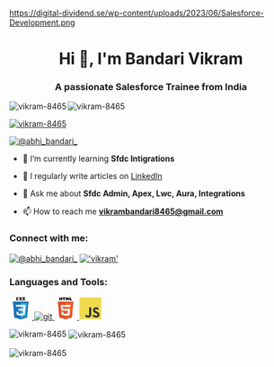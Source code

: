 https://digital-dividend.se/wp-content/uploads/2023/06/Salesforce-Development.png

<h1 align="center">Hi 👋, I'm Bandari Vikram</h1>
<h3 align="center">A passionate Salesforce Trainee from India</h3>
<img align="right" width="400" src="https://media3.giphy.com/media/v1.Y2lkPTc5MGI3NjExeHFxY2JoMmludndnbHpydGw1cXNlMHl5dzR2MmwybXJnMXQxcGZsbyZlcD12MV9pbnRlcm5hbF9naWZfYnlfaWQmY3Q9cw/XCsoP809IyeKKFBV3G/giphy.webp" alt="vikram-8465" />

<p align="left"> <img src="https://komarev.com/ghpvc/?username=vikram-8465&label=Profile%20views&color=0e75b6&style=flat" alt="vikram-8465" /> </p>

<p align="left"> <a href="https://github.com/ryo-ma/github-profile-trophy"><img src="https://github-profile-trophy.vercel.app/?username=vikram-8465" alt="vikram-8465" /></a> </p>

<p align="left"> <a href="https://twitter.com/@abhi_bandari_" target="blank"><img src="https://img.shields.io/twitter/follow/@abhi_bandari_?logo=twitter&style=for-the-badge" alt="@abhi_bandari_" /></a> </p>

- 🌱 I’m currently learning **Sfdc Intigrations**

- 📝 I regularly write articles on [LinkedIn](LinkedIn)

- 💬 Ask me about **Sfdc Admin, Apex, Lwc, Aura, Integrations**

- 📫 How to reach me **vikrambandari8465@gmail.com**

<h3 align="left">Connect with me:</h3>
<p align="left">
<a href="https://twitter.com/@abhi_bandari_" target="blank"><img align="center" src="https://raw.githubusercontent.com/rahuldkjain/github-profile-readme-generator/master/src/images/icons/Social/twitter.svg" alt="@abhi_bandari_" height="30" width="40" /></a>
<a href="https://linkedin.com/in/'vikram'" target="blank"><img align="center" src="https://raw.githubusercontent.com/rahuldkjain/github-profile-readme-generator/master/src/images/icons/Social/linked-in-alt.svg" alt="'vikram'" height="30" width="40" /></a>
</p>

<h3 align="left">Languages and Tools:</h3>
<p align="left"> <a href="https://www.w3schools.com/css/" target="_blank" rel="noreferrer"> <img src="https://raw.githubusercontent.com/devicons/devicon/master/icons/css3/css3-original-wordmark.svg" alt="css3" width="40" height="40"/> </a> <a href="https://git-scm.com/" target="_blank" rel="noreferrer"> <img src="https://www.vectorlogo.zone/logos/git-scm/git-scm-icon.svg" alt="git" width="40" height="40"/> </a> <a href="https://www.w3.org/html/" target="_blank" rel="noreferrer"> <img src="https://raw.githubusercontent.com/devicons/devicon/master/icons/html5/html5-original-wordmark.svg" alt="html5" width="40" height="40"/> </a> <a href="https://developer.mozilla.org/en-US/docs/Web/JavaScript" target="_blank" rel="noreferrer"> <img src="https://raw.githubusercontent.com/devicons/devicon/master/icons/javascript/javascript-original.svg" alt="javascript" width="40" height="40"/> </a> </p>

<p><img align="left" src="https://github-readme-stats.vercel.app/api/top-langs?username=vikram-8465&show_icons=true&locale=en&layout=compact" alt="vikram-8465" /></p>

<p>&nbsp;<img align="center" src="https://github-readme-stats.vercel.app/api?username=vikram-8465&show_icons=true&locale=en" alt="vikram-8465" /></p>

<p><img align="center" src="https://github-readme-streak-stats.herokuapp.com/?user=vikram-8465&" alt="vikram-8465" /></p>
